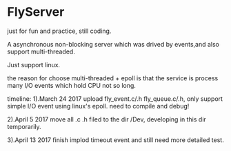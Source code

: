 # FlyServer
just for fun and practice, still coding.

A asynchronous non-blocking server which was drived by events,and also support multi-threaded.

Just support linux.

the reason for choose multi-threaded + epoll is that the service is process many I/O events which hold CPU not so long.



timeline:
1).March 24 2017 
upload fly_event.c/.h fly_queue.c/.h, only support simple I/O event using linux's epoll. need to compile and debug!

2).April 5 2017
move all .c .h filed to the dir /Dev, developing in this dir temporarily.

3).April 13 2017
finish implod timeout event and still need more detailed test.
